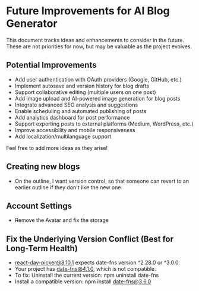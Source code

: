 # Future Improvements for AI Blog Generator

This document tracks ideas and enhancements to consider in the future. These are not priorities for now, but may be valuable as the project evolves.

## Potential Improvements

- Add user authentication with OAuth providers (Google, GitHub, etc.)
- Implement autosave and version history for blog drafts
- Support collaborative editing (multiple users on one post)
- Add image upload and AI-powered image generation for blog posts
- Integrate advanced SEO analysis and suggestions
- Enable scheduling and automated publishing of posts
- Add analytics dashboard for post performance
- Support exporting posts to external platforms (Medium, WordPress, etc.)
- Improve accessibility and mobile responsiveness
- Add localization/multilanguage support

Feel free to add more ideas as they arise! 

## Creating new blogs

- On the outline, I want version control, so that someone can revert to an earlier outline if they don't like the new one.

## Account Settings

- Remove the Avatar and fix the storage 


## Fix the Underlying Version Conflict (Best for Long-Term Health)

- react-day-picker@8.10.1 expects date-fns version ^2.28.0 or ^3.0.0.
- Your project has date-fns@4.1.0, which is not compatible.
- To fix: Uninstall the current version: npm uninstall date-fns
- Install a compatible version: npm install date-fns@3.6.0
